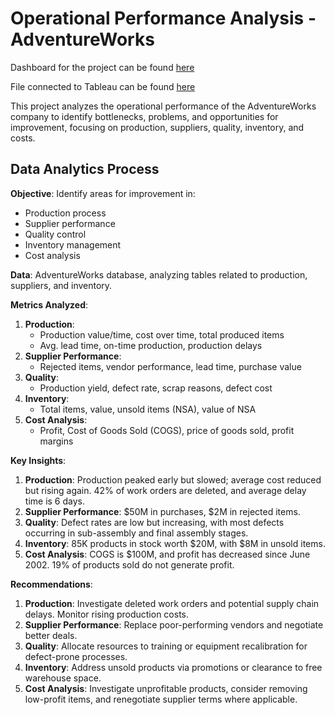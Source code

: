 # Operational Performance Analysis - AdventureWorks

Dashboard for the project can be found [here](https://public.tableau.com/views/OperationalPerformanceAnalysis_17277162966000/Executive?:language=en-GB&publish=yes&:sid=&:redirect=auth&:display_count=n&:origin=viz_share_link)

File connected to Tableau can be found [here](https://docs.google.com/spreadsheets/d/1U5qGfBXu5yngVBq4vvSiKpDotgLvOmJS/edit?usp=sharing&ouid=109411228462540015871&rtpof=true&sd=true)

This project analyzes the operational performance of the AdventureWorks company to identify bottlenecks, problems, and opportunities for improvement, focusing on production, suppliers, quality, inventory, and costs.

## Data Analytics Process

**Objective**: Identify areas for improvement in:
  - Production process
  - Supplier performance
  - Quality control
  - Inventory management
  - Cost analysis

**Data**: AdventureWorks database, analyzing tables related to production, suppliers, and inventory.

**Metrics Analyzed**:
  1. **Production**: 
     - Production value/time, cost over time, total produced items
     - Avg. lead time, on-time production, production delays
  2. **Supplier Performance**:
     - Rejected items, vendor performance, lead time, purchase value
  3. **Quality**:
     - Production yield, defect rate, scrap reasons, defect cost
  4. **Inventory**:
     - Total items, value, unsold items (NSA), value of NSA
  5. **Cost Analysis**:
     - Profit, Cost of Goods Sold (COGS), price of goods sold, profit margins

**Key Insights**:
  1. **Production**: Production peaked early but slowed; average cost reduced but rising again. 42% of work orders are deleted, and average delay time is 6 days.
  2. **Supplier Performance**: $50M in purchases, $2M in rejected items. 
  3. **Quality**: Defect rates are low but increasing, with most defects occurring in sub-assembly and final assembly stages.
  4. **Inventory**: 85K products in stock worth $20M, with $8M in unsold items.
  5. **Cost Analysis**: COGS is $100M, and profit has decreased since June 2002. 19% of products sold do not generate profit.

**Recommendations**:
  1. **Production**: Investigate deleted work orders and potential supply chain delays. Monitor rising production costs.
  2. **Supplier Performance**: Replace poor-performing vendors and negotiate better deals.
  3. **Quality**: Allocate resources to training or equipment recalibration for defect-prone processes.
  4. **Inventory**: Address unsold products via promotions or clearance to free warehouse space.
  5. **Cost Analysis**: Investigate unprofitable products, consider removing low-profit items, and renegotiate supplier terms where applicable.
